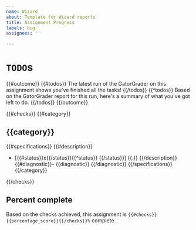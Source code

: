 ```yaml
---
name: Wizard
about: Template for Wizard reports
title: Assignment Progress
labels: bug
assignees: ''

---
```


# `TODO`s

{{#outcome}}
{{#todos}}
The latest run of the GatorGrader on this assignment shows you've finished all the tasks!
{{/todos}}
{{^todos}}
Based on the GatorGrader report for this run, here's a summary of what you've got left to do.
{{/todos}}
{{/outcome}}

{{#checks}}
{{#category}}
## {{category}}

{{#specifications}}
{{#description}}
- [{{#status}}x{{/status}}{{^status}} {{/status}}] {{.}}
{{/description}}
{{#diagnostic}}- {{diagnostic}} {{/diagnostic}}
{{/specifications}}
{{/category}}

{{/checks}}

## Percent complete

Based on the checks achieved, this assignment is `{{#checks}}{{percentage_score}}{{/checks}}%` complete.
